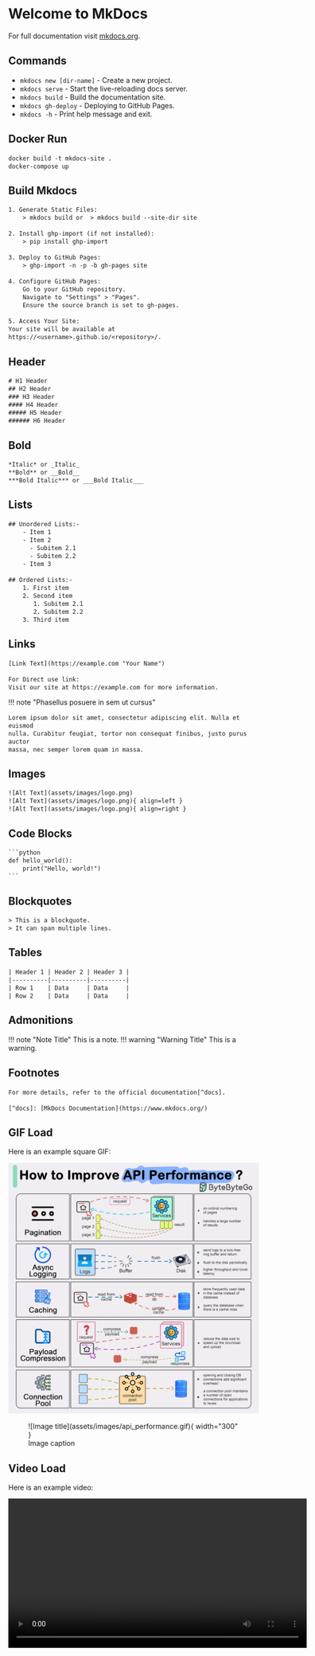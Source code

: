# Welcome to MkDocs

For full documentation visit [mkdocs.org](https://www.mkdocs.org).


## Commands

* `mkdocs new [dir-name]` - Create a new project.
* `mkdocs serve` - Start the live-reloading docs server.
* `mkdocs build` - Build the documentation site.
* `mkdocs gh-deploy` - Deploying to GitHub Pages.      
* `mkdocs -h` - Print help message and exit.

## Docker Run
    docker build -t mkdocs-site .
    docker-compose up

## Build Mkdocs
    1. Generate Static Files:
        > mkdocs build or  > mkdocs build --site-dir site  

    2. Install ghp-import (if not installed):
        > pip install ghp-import

    3. Deploy to GitHub Pages:
        > ghp-import -n -p -b gh-pages site

    4. Configure GitHub Pages:
        Go to your GitHub repository.
        Navigate to "Settings" > "Pages".
        Ensure the source branch is set to gh-pages.

    5. Access Your Site:
    Your site will be available at https://<username>.github.io/<repository>/.

## Header

    # H1 Header
    ## H2 Header
    ### H3 Header
    #### H4 Header
    ##### H5 Header
    ###### H6 Header

## Bold

    *Italic* or _Italic_
    **Bold** or __Bold__
    ***Bold Italic*** or ___Bold Italic___


## Lists

    ## Unordered Lists:-
        - Item 1
        - Item 2
          - Subitem 2.1
          - Subitem 2.2
        - Item 3

    ## Ordered Lists:-
        1. First item
        2. Second item
           1. Subitem 2.1
           2. Subitem 2.2
        3. Third item

## Links
    [Link Text](https://example.com "Your Name")

    For Direct use link:
    Visit our site at https://example.com for more information.

!!! note "Phasellus posuere in sem ut cursus"

    Lorem ipsum dolor sit amet, consectetur adipiscing elit. Nulla et euismod
    nulla. Curabitur feugiat, tortor non consequat finibus, justo purus auctor
    massa, nec semper lorem quam in massa.

## Images
    ![Alt Text](assets/images/logo.png)
    ![Alt Text](assets/images/logo.png){ align=left }
    ![Alt Text](assets/images/logo.png){ align=right }

    

## Code Blocks

    ```python
    def hello_world():
        print("Hello, world!")
    ```

## Blockquotes
    > This is a blockquote.
    > It can span multiple lines.

## Tables
    | Header 1 | Header 2 | Header 3 |
    |----------|----------|----------|
    | Row 1    | Data     | Data     |
    | Row 2    | Data     | Data     |

## Admonitions

!!! note "Note Title"
    This is a note.
!!! warning "Warning Title"
    This is a warning.

## Footnotes

    For more details, refer to the official documentation[^docs].

    [^docs]: [MkDocs Documentation](https://www.mkdocs.org/)

## GIF Load

Here is an example square GIF:

<img src="assets/images/api_performance.gif" alt="Example GIF" class="square-image">

<figure markdown="span">
  ![Image title](assets/images/api_performance.gif){ width="300" }
  <figcaption>Image caption</figcaption>
</figure>

## Video Load

Here is an example video:

<video width="600" controls>
  <source src="assets/videos/hacker.mp4" type="video/mp4">
  Your browser does not support the video tag.
</video>
